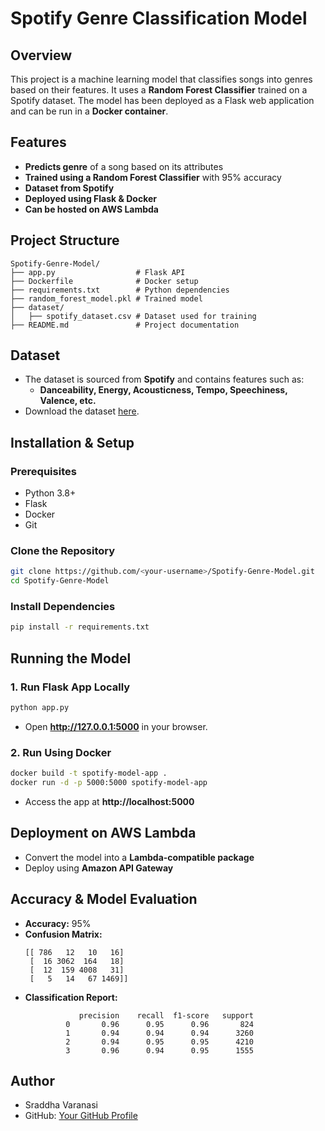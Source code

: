 # Spotify Genre Classification Model

## Overview
This project is a machine learning model that classifies songs into genres based on their features. It uses a **Random Forest Classifier** trained on a Spotify dataset. The model has been deployed as a Flask web application and can be run in a **Docker container**.

## Features
- **Predicts genre** of a song based on its attributes
- **Trained using a Random Forest Classifier** with 95% accuracy
- **Dataset from Spotify**
- **Deployed using Flask & Docker**
- **Can be hosted on AWS Lambda**

## Project Structure
```
Spotify-Genre-Model/
├── app.py                  # Flask API
├── Dockerfile              # Docker setup
├── requirements.txt        # Python dependencies
├── random_forest_model.pkl # Trained model
├── dataset/
│   ├── spotify_dataset.csv # Dataset used for training
├── README.md               # Project documentation
```

## Dataset
- The dataset is sourced from **Spotify** and contains features such as:
  - **Danceability, Energy, Acousticness, Tempo, Speechiness, Valence, etc.**
- Download the dataset [here](https://docs.google.com/spreadsheets/d/1fNH_LbSSb44n1u_QPHbUBgyyKCMDBAKBiFqPOL1WuLQ/edit?usp=sharing).

## Installation & Setup
### Prerequisites
- Python 3.8+
- Flask
- Docker
- Git

### Clone the Repository
```sh
git clone https://github.com/<your-username>/Spotify-Genre-Model.git
cd Spotify-Genre-Model
```

### Install Dependencies
```sh
pip install -r requirements.txt
```

## Running the Model
### 1. Run Flask App Locally
```sh
python app.py
```
- Open **http://127.0.0.1:5000** in your browser.

### 2. Run Using Docker
```sh
docker build -t spotify-model-app .
docker run -d -p 5000:5000 spotify-model-app
```
- Access the app at **http://localhost:5000**

## Deployment on AWS Lambda
- Convert the model into a **Lambda-compatible package**
- Deploy using **Amazon API Gateway**

## Accuracy & Model Evaluation
- **Accuracy:** 95%
- **Confusion Matrix:**
  ```
  [[ 786   12   10   16]
   [  16 3062  164   18]
   [  12  159 4008   31]
   [   5   14   67 1469]]
  ```
- **Classification Report:**
  ```
              precision    recall  f1-score   support
           0       0.96      0.95      0.96       824
           1       0.94      0.94      0.94      3260
           2       0.94      0.95      0.95      4210
           3       0.96      0.94      0.95      1555
  ```

## Author
- Sraddha Varanasi
- GitHub: [Your GitHub Profile](https://github.com/Sraddhavaranasi)


